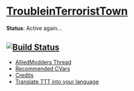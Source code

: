 # [TroubleinTerroristTown](http://csgottt.com/)
**Status**: Active again...

[![Build Status](https://travis-ci.org/Bara20/TroubleinTerroristTown.svg?branch=master)](https://travis-ci.org/Bara20/TroubleinTerroristTown)
---
 - [AlliedModders Thread](https://forums.alliedmods.net/showthread.php?t=273960)
 - [Recommended CVars](https://github.com/Bara20/TroubleinTerroristTown/blob/master/CVARS.txt)
 - [Credits](https://github.com/Bara20/TroubleinTerroristTown/blob/master/CREDITS.md)
 - [Translate TTT into your language](http://translator.mitchdempsey.com/sourcemod_plugins/158)
